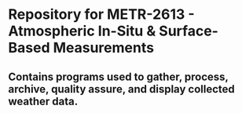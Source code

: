 # Repository for METR-2613 - Atmospheric In-Situ & Surface-Based Measurements
## Contains programs used to gather, process, archive, quality assure, and display collected weather data.
